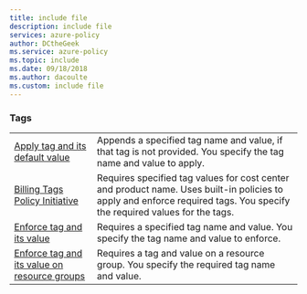 ```yaml
---
title: include file
description: include file
services: azure-policy
author: DCtheGeek
ms.service: azure-policy
ms.topic: include
ms.date: 09/18/2018
ms.author: dacoulte
ms.custom: include file
---
```


### Tags

|  |  |
|---------|---------|
| [Apply tag and its default value](../articles/governance/policy/samples/apply-tag-def-val.md) | Appends a specified tag name and value, if that tag is not provided. You specify the tag name and value to apply.  |
| [Billing Tags Policy Initiative](../articles/governance/policy/samples/billing-tags-policy-init.md) | Requires specified tag values for cost center and product name. Uses built-in policies to apply and enforce required tags. You specify the required values for the tags.  |
| [Enforce tag and its value](../articles/governance/policy/samples/enforce-tag-val.md) | Requires a specified tag name and value. You specify the tag name and value to enforce.  |
| [Enforce tag and its value on resource groups](../articles/governance/policy/samples/enforce-tag-rg.md) | Requires a tag and value on a resource group. You specify the required tag name and value.  |